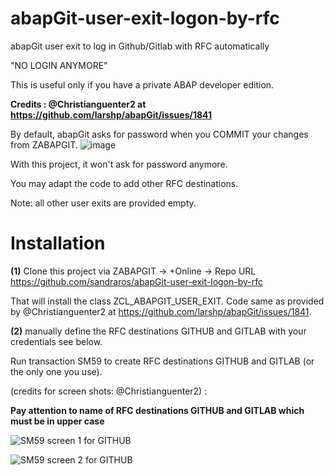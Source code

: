 # abapGit-user-exit-logon-by-rfc
abapGit user exit to log in Github/Gitlab with RFC automatically

"NO LOGIN ANYMORE"

This is useful only if you have a private ABAP developer edition.

**Credits : @Christianguenter2 at https://github.com/larshp/abapGit/issues/1841**

By default, abapGit asks for password when you COMMIT your changes from ZABAPGIT.
![image](https://user-images.githubusercontent.com/34005250/44513449-a90c8580-a6bd-11e8-9bd7-5bbf30a5806e.png)

With this project, it won't ask for password anymore.

You may adapt the code to add other RFC destinations.

Note: all other user exits are provided empty.

# Installation

**(1)** Clone this project via ZABAPGIT -> +Online -> Repo URL https://github.com/sandraros/abapGit-user-exit-logon-by-rfc

That will install the class ZCL_ABAPGIT_USER_EXIT. Code same as provided by @Christianguenter2 at https://github.com/larshp/abapGit/issues/1841.

**(2)** manually define the RFC destinations GITHUB and GITLAB with your credentials see below.

Run transaction SM59 to create RFC destinations GITHUB and GITLAB (or the only one you use).

(credits for screen shots: @Christianguenter2) :

**Pay attention to name of RFC destinations GITHUB and GITLAB which must be in upper case**

![SM59 screen 1 for GITHUB](https://user-images.githubusercontent.com/17437789/44337321-96563e80-a47a-11e8-92dd-99dc3c797c65.png)

![SM59 screen 2 for GITHUB](https://user-images.githubusercontent.com/17437789/44337316-92c2b780-a47a-11e8-9c7e-87b21a34d56d.png)
